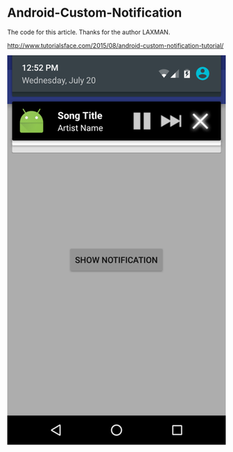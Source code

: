 # Android-Custom-Notification
The code for this article. Thanks for the author LAXMAN. 

http://www.tutorialsface.com/2015/08/android-custom-notification-tutorial/

![alt tag](https://github.com/yuxiaohui78/Android-Custom-Notification/blob/master/screenshot/1.png?raw=true)
